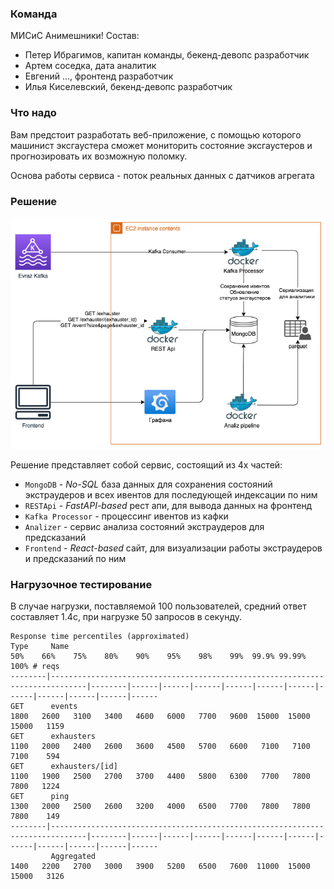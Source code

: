 ### Команда
МИСиС Анимешники!
Состав:
- Петер Ибрагимов, капитан команды, бекенд-девопс разработчик
- Артем соседка, дата аналитик
- Евгений ..., фронтенд разработчик
- Илья Киселевский, бекенд-девопс разработчик

### Что надо
Вам предстоит разработать веб-приложение, с помощью которого машинист эксгаустера сможет мониторить состояние эксгаустеров и прогнозировать их возможную поломку.

Основа работы сервиса - поток реальных данных с датчиков агрегата

### Решение
![arch.png](./arch.png)

Решение представляет собой сервис, состоящий из 4х частей:
- `MongoDB` - _No-SQL_ база данных для сохранения состояний экстраудеров и всех ивентов для последующей индексации по ним
- `RESTApi` - _FastAPI-based_ рест апи, для вывода данных на фронтенд
- `Kafka Processor` - процессинг ивентов из кафки
- `Analizer` - сервис анализа состояний экстраудеров для предсказаний
- `Frontend` - _React-based_ сайт, для визуализации работы экстраудеров и предсказаний по ним

### Нагрузочное тестирование
В случае нагрузки, поставляемой 100 пользователей, средний ответ составляет 1.4c, при нагрузке 50 запросов в секунду.
```
Response time percentiles (approximated)
Type     Name                                                                                50%    66%    75%    80%    90%    95%    98%    99%  99.9% 99.99%   100% # reqs
--------|------------------------------------------------------------------------------|--------|------|------|------|------|------|------|------|------|------|------|------
GET      events                                                                             1800   2600   3100   3400   4600   6000   7700   9600  15000  15000  15000   1159
GET      exhausters                                                                         1100   2000   2400   2600   3600   4500   5700   6600   7100   7100   7100    594
GET      exhausters/[id]                                                                    1100   1900   2500   2700   3700   4400   5800   6300   7700   7800   7800   1224
GET      ping                                                                               1300   2000   2500   2600   3200   4000   6500   7700   7800   7800   7800    149
--------|------------------------------------------------------------------------------|--------|------|------|------|------|------|------|------|------|------|------|------
         Aggregated                                                                         1400   2200   2700   3000   3900   5200   6500   7600  11000  15000  15000   3126
```
